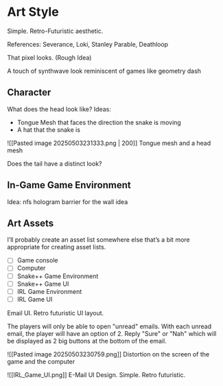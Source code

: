 
# Art Style

Simple. Retro-Futuristic aesthetic.

References: Severance, Loki, Stanley Parable, Deathloop

That pixel looks. (Rough Idea)

A touch of synthwave look reminiscent of games like geometry dash

## Character

What does the head look like?
Ideas:
-  Tongue Mesh that faces the direction the snake is moving
-  A hat  that the snake is 

![[Pasted image 20250503231333.png | 200]]
Tongue mesh and a head mesh


Does the tail have a distinct look?

## In-Game Game Environment

Idea: nfs hologram barrier for the wall idea 

## Art Assets

I’ll probably create an asset list somewhere else that’s a bit more appropriate for creating asset lists.

- [ ] Game console
- [ ] Computer
- [ ] Snake++ Game Environment
- [ ] Snake++ Game UI
- [ ] IRL Game Environment
- [ ] IRL Game UI

Email UI. Retro futuristic UI layout.

The players will only be able to open "unread" emails. 
With each unread email, the player will have an option of 2. 
Reply "Sure" or "Nah" which will be displayed as 2 big buttons at the bottom of the email.


![[Pasted image 20250503230759.png]]
Distortion on the screen of the game and the computer

![[IRL_Game_UI.png]]
E-Mail UI Design. Simple. Retro futuristic.


